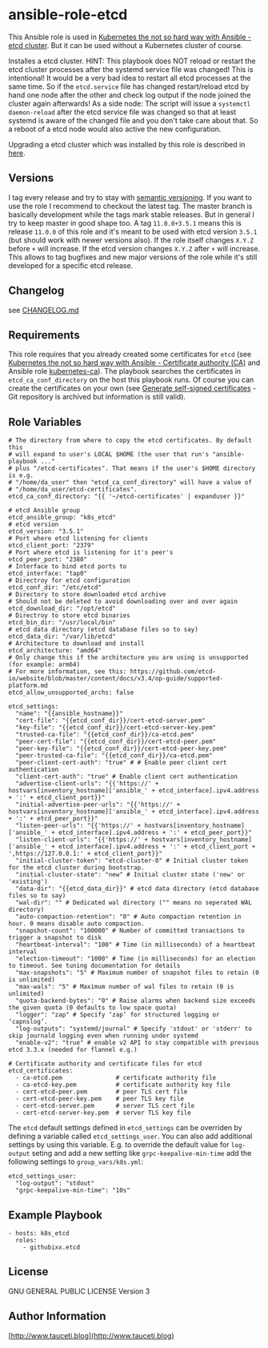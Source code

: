 ansible-role-etcd
=================

This Ansible role is used in [Kubernetes the not so hard way with Ansible - etcd cluster](https://www.tauceti.blog/post/kubernetes-the-not-so-hard-way-with-ansible-etcd/). But it can be used without a Kubernetes cluster of course.

Installes a etcd cluster. HINT: This playbook does NOT reload or restart the etcd cluster processes after the systemd service file was changed! This is intentional! It would be a very bad idea to restart all etcd processes at the same time. So if the `etcd.service` file has changed restart/reload etcd by hand one node after the other and check log output if the node joined the cluster again afterwards! As a side node: The script will issue a `systemctl daemon-reload` after the etcd service file was changed so that at least systemd is aware of the changed file and you don't take care about that. So a reboot of a etcd node would also active the new configuration.

Upgrading a etcd cluster which was installed by this role is described in [here](https://www.tauceti.blog/posts/kubernetes-the-not-so-hard-way-with-ansible-upgrading-kubernetes/#etcd).

Versions
--------

I tag every release and try to stay with [semantic versioning](http://semver.org). If you want to use the role I recommend to checkout the latest tag. The master branch is basically development while the tags mark stable releases. But in general I try to keep master in good shape too. A tag `11.0.0+3.5.1` means this is release `11.0.0` of this role and it's meant to be used with etcd version `3.5.1` (but should work with newer versions also). If the role itself changes `X.Y.Z` before `+` will increase. If the etcd version changes `X.Y.Z` after `+` will increase. This allows to tag bugfixes and new major versions of the role while it's still developed for a specific etcd release.

Changelog
---------

see [CHANGELOG.md](https://github.com/githubixx/ansible-role-etcd/blob/master/CHANGELOG.md)

Requirements
------------

This role requires that you already created some certificates for `etcd` (see [Kubernetes the not so hard way with Ansible - Certificate authority (CA)](https://www.tauceti.blog/post/kubernetes-the-not-so-hard-way-with-ansible-certificate-authority/) and Ansible role [kubernetes-ca](https://galaxy.ansible.com/githubixx/kubernetes-ca)). The playbook searches the certificates in `etcd_ca_conf_directory` on the host this playbook runs. Of course you can create the certificates on your own (see [Generate self-signed certificates](https://github.com/coreos/docs/blob/master/os/generate-self-signed-certificates.md) - Git repository is archived but information is still valid).

Role Variables
--------------

```
# The directory from where to copy the etcd certificates. By default this
# will expand to user's LOCAL $HOME (the user that run's "ansible-playbook ..."
# plus "/etcd-certificates". That means if the user's $HOME directory is e.g.
# "/home/da_user" then "etcd_ca_conf_directory" will have a value of
# "/home/da_user/etcd-certificates".
etcd_ca_conf_directory: "{{ '~/etcd-certificates' | expanduser }}"

# etcd Ansible group
etcd_ansible_group: "k8s_etcd"
# etcd version
etcd_version: "3.5.1"
# Port where etcd listening for clients
etcd_client_port: "2379"
# Port where etcd is listening for it's peer's
etcd_peer_port: "2380"
# Interface to bind etcd ports to
etcd_interface: "tap0"
# Directroy for etcd configuration
etcd_conf_dir: "/etc/etcd"
# Directory to store downloaded etcd archive
# Should not be deleted to avoid downloading over and over again
etcd_download_dir: "/opt/etcd"
# Directroy to store etcd binaries
etcd_bin_dir: "/usr/local/bin"
# etcd data directory (etcd database files so to say)
etcd_data_dir: "/var/lib/etcd"
# Architecture to download and install
etcd_architecture: "amd64"
# Only change this if the architecture you are using is unsupported (for example: arm64)
# For more information, see this: https://github.com/etcd-io/website/blob/master/content/docs/v3.4/op-guide/supported-platform.md
etcd_allow_unsupported_archs: false

etcd_settings:
  "name": "{{ansible_hostname}}"
  "cert-file": "{{etcd_conf_dir}}/cert-etcd-server.pem"
  "key-file": "{{etcd_conf_dir}}/cert-etcd-server-key.pem"
  "trusted-ca-file": "{{etcd_conf_dir}}/ca-etcd.pem"
  "peer-cert-file": "{{etcd_conf_dir}}/cert-etcd-peer.pem"
  "peer-key-file": "{{etcd_conf_dir}}/cert-etcd-peer-key.pem"
  "peer-trusted-ca-file": "{{etcd_conf_dir}}/ca-etcd.pem"
  "peer-client-cert-auth": "true" # # Enable peer client cert authentication
  "client-cert-auth": "true" # Enable client cert authentication
  "advertise-client-urls": "{{'https://' + hostvars[inventory_hostname]['ansible_' + etcd_interface].ipv4.address + ':' + etcd_client_port}}"
  "initial-advertise-peer-urls": "{{'https://' + hostvars[inventory_hostname]['ansible_' + etcd_interface].ipv4.address + ':' + etcd_peer_port}}"
  "listen-peer-urls": "{{'https://' + hostvars[inventory_hostname]['ansible_' + etcd_interface].ipv4.address + ':' + etcd_peer_port}}"
  "listen-client-urls": "{{'https://' + hostvars[inventory_hostname]['ansible_' + etcd_interface].ipv4.address + ':' + etcd_client_port + ',https://127.0.0.1:' + etcd_client_port}}"
  "initial-cluster-token": "etcd-cluster-0" # Initial cluster token for the etcd cluster during bootstrap.
  "initial-cluster-state": "new" # Initial cluster state ('new' or 'existing')
  "data-dir": "{{etcd_data_dir}}" # etcd data directory (etcd database files so to say)
  "wal-dir": "" # Dedicated wal directory ("" means no seperated WAL directory)
  "auto-compaction-retention": "0" # Auto compaction retention in hour. 0 means disable auto compaction.
  "snapshot-count": "100000" # Number of committed transactions to trigger a snapshot to disk
  "heartbeat-interval": "100" # Time (in milliseconds) of a heartbeat interval
  "election-timeout": "1000" # Time (in milliseconds) for an election to timeout. See tuning documentation for details
  "max-snapshots": "5" # Maximum number of snapshot files to retain (0 is unlimited)
  "max-wals": "5" # Maximum number of wal files to retain (0 is unlimited)
  "quota-backend-bytes": "0" # Raise alarms when backend size exceeds the given quota (0 defaults to low space quota)
  "logger": "zap" # Specify ‘zap’ for structured logging or ‘capnslog’.
  "log-outputs": "systemd/journal" # Specify 'stdout' or 'stderr' to skip journald logging even when running under systemd
  "enable-v2": "true" # enable v2 API to stay compatible with previous etcd 3.3.x (needed for flannel e.g.)

# Certificate authority and certificate files for etcd
etcd_certificates:
  - ca-etcd.pem               # certificate authority file
  - ca-etcd-key.pem           # certificate authority key file
  - cert-etcd-peer.pem        # peer TLS cert file
  - cert-etcd-peer-key.pem    # peer TLS key file
  - cert-etcd-server.pem      # server TLS cert file
  - cert-etcd-server-key.pem  # server TLS key file
```

The `etcd` default settings defined in `etcd_settings` can be overriden by defining a variable called `etcd_settings_user`. You can also add additional settings by using this variable. E.g. to override the default value for `log-output` seting and add a new setting like `grpc-keepalive-min-time` add the following settings to `group_vars/k8s.yml`:

```
etcd_settings_user:
  "log-output": "stdout"
  "grpc-keepalive-min-time": "10s"
```

Example Playbook
----------------

```
- hosts: k8s_etcd
  roles:
    - githubixx.etcd
```

License
-------

GNU GENERAL PUBLIC LICENSE Version 3

Author Information
------------------

[http://www.tauceti.blog](http://www.tauceti.blog)
